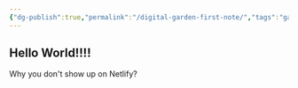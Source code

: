 ```yaml
---
{"dg-publish":true,"permalink":"/digital-garden-first-note/","tags":"gardenEntry"}
---
```



## Hello World!!!!

Why you don't show up on Netlify?

